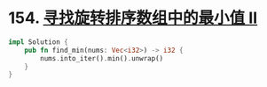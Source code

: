 # 154. [寻找旋转排序数组中的最小值 II](https://leetcode-cn.com/problems/find-minimum-in-rotated-sorted-array-ii/)

```rust
impl Solution {
    pub fn find_min(nums: Vec<i32>) -> i32 {
        nums.into_iter().min().unwrap()
    }
}
```

